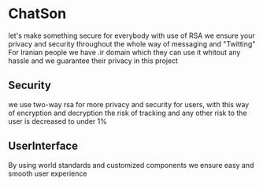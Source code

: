 # ChatSon
let's make something secure for everybody
with use of RSA we ensure your privacy and security throughout the whole way of messaging and "Twitting"
For Iranian people we have .ir domain which they can use it whitout any hassle and we guarantee their privacy in this project
## Security
we use two-way rsa for more privacy and security for users, with this way of encryption and decryption the risk of tracking and any other risk to the user is decreased to under 1%

## UserInterface
By using world standards and customized components we ensure easy and smooth user experience
